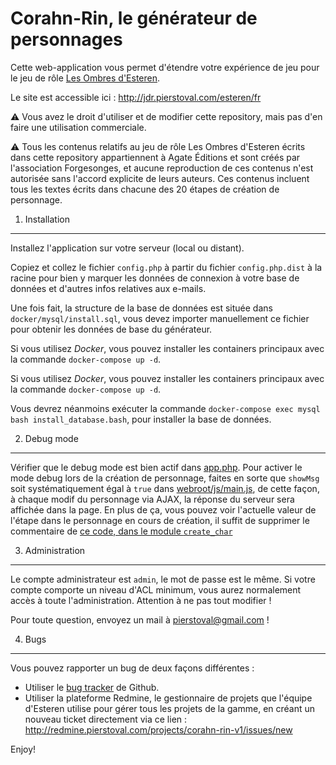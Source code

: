 Corahn-Rin, le générateur de personnages
========================

Cette web-application vous permet d'étendre votre expérience de jeu pour le jeu de rôle [Les Ombres d'Esteren](http://www.esteren.org/).

Le site est accessible ici : http://jdr.pierstoval.com/esteren/fr

:warning: Vous avez le droit d'utiliser et de modifier cette repository, mais pas d'en faire une utilisation commerciale.

:warning: Tous les contenus relatifs au jeu de rôle Les Ombres d'Esteren écrits dans cette repository appartiennent à Agate Éditions et sont créés par l'association Forgesonges, et aucune reproduction de ces contenus n'est autorisée sans l'accord explicite de leurs auteurs.
Ces contenus incluent tous les textes écrits dans chacune des 20 étapes de création de personnage.


1) Installation
----------------------------------

Installez l'application sur votre serveur (local ou distant).

Copiez et collez le fichier `config.php` à partir du fichier `config.php.dist` à la racine pour bien y marquer les données de connexion à votre base de données et d'autres infos relatives aux e-mails.

Une fois fait, la structure de la base de données est située dans `docker/mysql/install.sql`, vous devez importer manuellement ce fichier pour obtenir les données de base du générateur.

Si vous utilisez *Docker*, vous pouvez installer les containers principaux avec la commande `docker-compose up -d`.

Si vous utilisez *Docker*, vous pouvez installer les containers principaux avec la commande `docker-compose up -d`.

Vous devrez néanmoins exécuter la commande `docker-compose exec mysql bash install_database.bash`,
pour installer la base de données.

2) Debug mode
--------------------------------

Vérifier que le debug mode est bien actif dans [app.php](app.php#L113).
Pour activer le mode debug lors de la création de personnage, faites en sorte que `showMsg` soit systématiquement égal à `true` dans [webroot/js/main.js](webroot/js/main.js#L52), de cette façon, à chaque modif du personnage via AJAX, la réponse du serveur sera affichée dans la page.
En plus de ça, vous pouvez voir l'actuelle valeur de l'étape dans le personnage en cours de création, il suffit de supprimer le commentaire de [ce code, dans le module `create_char`](modules/mod_create_char.php#L60-L67)

3) Administration
--------------------------------

Le compte administrateur est `admin`, le mot de passe est le même. Si votre compte comporte un niveau d'ACL minimum, vous aurez normalement accès à toute l'administration. Attention à ne pas tout modifier !

Pour toute question, envoyez un mail à pierstoval@gmail.com !

4) Bugs
--------------------------------

Vous pouvez rapporter un bug de deux façons différentes :

* Utiliser le [bug tracker](//github.com/Pierstoval/Esteren/issues) de Github.
* Utiliser la plateforme Redmine, le gestionnaire de projets que l'équipe d'Esteren utilise pour gérer tous les projets de la gamme, en créant un nouveau ticket directement via ce lien : http://redmine.pierstoval.com/projects/corahn-rin-v1/issues/new

Enjoy!
